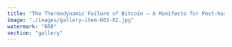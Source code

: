 ```yaml
---
title: "The Thermodynamic Failure of Bitcoin — A Manifesto for Post-Narrative Protocols<br /><br />Candidate for The Nobel Prize 2025 in a world where economics, computer science, and philosophy converge"
image: "./images/gallery-item-663-02.jpg"
watermark: "660"
section: "gallery"
---
```

